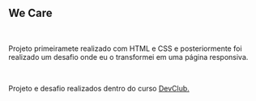 <h2>We Care</h2>
<br>
<p>Projeto primeiramete realizado com HTML e CSS e posteriormente foi realizado um desafio onde eu o transformei em uma página responsiva.</p>
<br>
<p>Projeto e desafio realizados dentro do curso <a href="https://www.rodolfomori.com">DevClub.</a></p>

